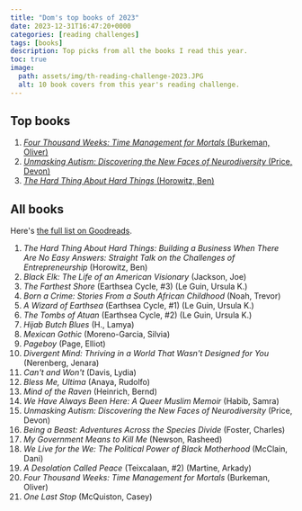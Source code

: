 ```yaml
---
title: "Dom's top books of 2023"
date: 2023-12-31T16:47:20+0000
categories: [reading challenges]
tags: [books]
description: Top picks from all the books I read this year.
toc: true
image:
  path: assets/img/th-reading-challenge-2023.JPG
  alt: 10 book covers from this year's reading challenge.
---
```


## Top books

1. [_Four Thousand Weeks: Time Management for Mortals_ (Burkeman, Oliver)](https://www.goodreads.com/book/show/54785515-four-thousand-weeks)
1. [_Unmasking Autism: Discovering the New Faces of Neurodiversity_ (Price, Devon)](https://www.goodreads.com/book/show/58537365-unmasking-autism)
1. [_The Hard Thing About Hard Things_ (Horowitz, Ben)](https://www.goodreads.com/book/show/18176747-the-hard-thing-about-hard-things)

## All books

Here's [the full list on Goodreads](https://www.goodreads.com/user_challenges/39625367).

1. _The Hard Thing About Hard Things: Building a Business When There Are No Easy Answers: Straight Talk on the Challenges of Entrepreneurship_ (Horowitz, Ben)
1. _Black Elk: The Life of an American Visionary_ (Jackson, Joe)
1. _The Farthest Shore_ (Earthsea Cycle, #3) (Le Guin, Ursula K.)
1. _Born a Crime: Stories From a South African Childhood_ (Noah, Trevor)
1. _A Wizard of Earthsea_ (Earthsea Cycle, #1) (Le Guin, Ursula K.)
1. _The Tombs of Atuan_ (Earthsea Cycle, #2) (Le Guin, Ursula K.)
1. _Hijab Butch Blues_ (H., Lamya)
1. _Mexican Gothic_ (Moreno-Garcia, Silvia)
1. _Pageboy_ (Page, Elliot)
1. _Divergent Mind: Thriving in a World That Wasn't Designed for You_ (Nerenberg, Jenara)
1. _Can't and Won't_ (Davis, Lydia)
1. _Bless Me, Ultima_ (Anaya, Rudolfo)
1. _Mind of the Raven_ (Heinrich, Bernd)
1. _We Have Always Been Here: A Queer Muslim Memoir_ (Habib, Samra)
1. _Unmasking Autism: Discovering the New Faces of Neurodiversity_ (Price, Devon)
1. _Being a Beast: Adventures Across the Species Divide_ (Foster, Charles)
1. _My Government Means to Kill Me_ (Newson, Rasheed)
1. _We Live for the We: The Political Power of Black Motherhood_ (McClain, Dani)
1. _A Desolation Called Peace_ (Teixcalaan, #2) (Martine, Arkady)
1. _Four Thousand Weeks: Time Management for Mortals_ (Burkeman, Oliver)
1. _One Last Stop_ (McQuiston, Casey)
